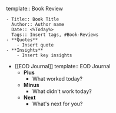 template:: Book Review

	- Title:: Book Title
	  Author:: Author name
	  Date:: <%Today%>
	  Tags:: Insert tags, #Book-Reviews
	- **Quotes**
		- Insert quote
	- **Insights**
		- Insert key insights
- [[EOD Journal]]
  template:: EOD Journal
	- **Plus**
		- What worked today?
	- **Minus**
		- What didn't work today?
	- **Next**
		- What's next for you?